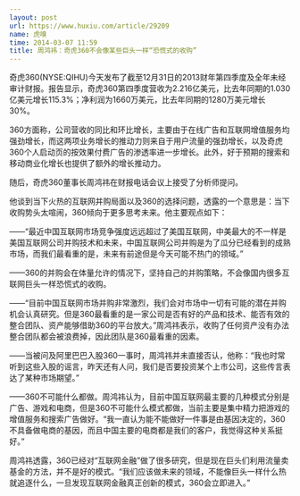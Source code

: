 ```yaml
---
layout: post
url: https://www.huxiu.com/article/29209
name: 虎嗅
time: 2014-03-07 11:59
title: 周鸿祎：奇虎360不会像某些巨头一样“恐慌式的收购”
---
```

奇虎360(NYSE:QIHU)今天发布了截至12月31日的2013财年第四季度及全年未经审计财报。报告显示，奇虎360第四季度营收为2.216亿美元，比去年同期的1.030亿美元增长115.3%；净利润为1660万美元，比去年同期的1280万美元增长30%。

360方面称，公司营收的同比和环比增长，主要由于在线广告和互联网增值服务均强劲增长，而这两项业务增长的推动力则来自于用户流量的强劲增长，以及奇虎360个人启动页的按效果付费广告的渗透率进一步增长。此外，好于预期的搜索和移动商业化增长也提供了额外的增长推动力。

随后，奇虎360董事长周鸿祎在财报电话会议上接受了分析师提问。

他谈到当下火热的互联网并购局面以及360的选择问题，透露的一个意思是：当下收购势头太喧闹，360倾向于更多思考未来。他主要观点如下：

——“最近中国互联网市场竞争强度远远超过了美国互联网，中美最大的不一样是美国互联网公司并购技术和未来，中国互联网公司并购是为了瓜分已经看到的成熟市场，而我们最看重的是，未来有前途但是今天可能不热门的领域。”

——360的并购会在体量允许的情况下，坚持自己的并购策略，不会像国内很多互联网巨头一样恐慌式的收购。

——“目前中国互联网市场并购非常激烈，我们会对市场中一切有可能的潜在并购机会认真研究。但是360最看重的是一家公司是否有好的产品和技术、能否有效的整合团队、资产能够借助360的平台放大。”周鸿祎表示，收购了任何资产没有办法整合团队都会被浪费掉，因此团队是360最看重的因素。

——当被问及阿里巴巴入股360一事时，周鸿祎并未直接否认，他称：“我也时常听到这些入股的谣言，昨天还有人问，我们是否要投资某个上市公司，这些传言表达了某种市场期望。”

——360不可能什么都做。周鸿祎认为，目前中国互联网最主要的几种模式分别是广告、游戏和电商，但是360不可能什么模式都做，当前主要是集中精力把游戏的增值服务和搜索广告做好。“我一直认为能不能做好一件事是由基因决定的，360不具备做电商的基因，而且中国主要的电商都是我们的客户，我觉得这种关系挺好。”

周鸿祎透露，360已经对“互联网金融”做了很多研究，但是现在巨头们利用流量卖基金的方法，并不是好的模式。“我们应该做未来的领域，不能像巨头一样什么热就追逐什么，一旦发现互联网金融真正创新的模式，360会立即进入。”

